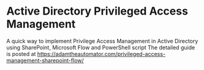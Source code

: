 # Active Directory Privileged Access Management
 A quick way to implement Privilege Access Management in Active Directory using SharePoint, Microsoft Flow and PowerShell script
 The detailed guide is posted at https://adamtheautomator.com/privileged-access-management-sharepoint-flow/
